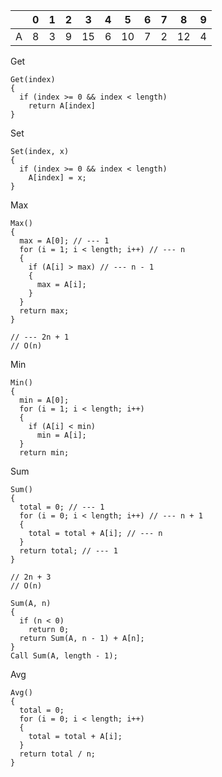 |     | 0   | 1   | 2   | 3   | 4   | 5   | 6   | 7   | 8   | 9   |
| --- | --- | --- | --- | --- | --- | --- | --- | --- | --- | --- |
| A   | 8   | 3   | 9   | 15  | 6   | 10  | 7   | 2   | 12  | 4   |

Get

```
Get(index)
{
  if (index >= 0 && index < length)
    return A[index]
}
```

Set

```
Set(index, x)
{
  if (index >= 0 && index < length)
    A[index] = x;
}
```

Max

```
Max()
{
  max = A[0]; // --- 1
  for (i = 1; i < length; i++) // --- n
  {
    if (A[i] > max) // --- n - 1
    {
      max = A[i];
    }
  }
  return max;
}

// --- 2n + 1
// O(n)
```

Min

```
Min()
{
  min = A[0];
  for (i = 1; i < length; i++)
  {
    if (A[i] < min)
      min = A[i];
  }
  return min;
```

Sum

```
Sum()
{
  total = 0; // --- 1
  for (i = 0; i < length; i++) // --- n + 1
  {
    total = total + A[i]; // --- n
  }
  return total; // --- 1
}

// 2n + 3
// O(n)

Sum(A, n)
{
  if (n < 0)
    return 0;
  return Sum(A, n - 1) + A[n];
}
Call Sum(A, length - 1);
```

Avg

```
Avg()
{
  total = 0;
  for (i = 0; i < length; i++)
  {
    total = total + A[i];
  }
  return total / n;
}
```
